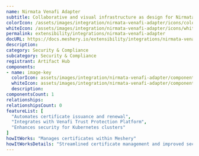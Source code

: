 ```yaml
---
name: Nirmata Venafi Adapter
subtitle: Collaborative and visual infrastructure as design for Nirmata Venafi Adapter
colorIcon: /assets/images/integration/nirmata-venafi-adapter/icons/color/nirmata-venafi-adapter-color.svg
whiteIcon: /assets/images/integration/nirmata-venafi-adapter/icons/white/nirmata-venafi-adapter-white.svg
permalink: extensibility/integrations/nirmata-venafi-adapter
docURL: https://docs.meshery.io/extensibility/integrations/nirmata-venafi-adapter
description: 
category: Security & Compliance
subcategory: Security & Compliance
registrant: Artifact Hub
components: 
- name: image-key
  colorIcon: assets/images/integration/nirmata-venafi-adapter/components/image-key/icons/color/image-key-color.svg
  whiteIcon: assets/images/integration/nirmata-venafi-adapter/components/image-key/icons/white/image-key-white.svg
  description: 
componentsCount: 1
relationships: 
relationshipsCount: 0
featureList: [
  "Automates certificate issuance and renewal",
  "Integrates with Venafi Trust Protection Platform",
  "Enhances security for Kubernetes clusters"
]
howItWorks: "Manages certificates within Meshery"
howItWorksDetails: "Streamlined certificate management and improved security in Kubernetes"
---
```

